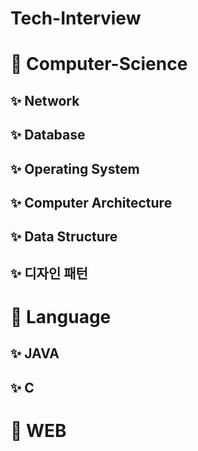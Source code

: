 # Tech-Interview

# :dart: Computer-Science

## ✨ Network

## ✨ Database

## ✨ Operating System

## ✨ Computer Architecture

## ✨ Data Structure

## ✨ 디자인 패턴


# :dart: Language

## ✨ JAVA

## ✨ C


# :dart: WEB
